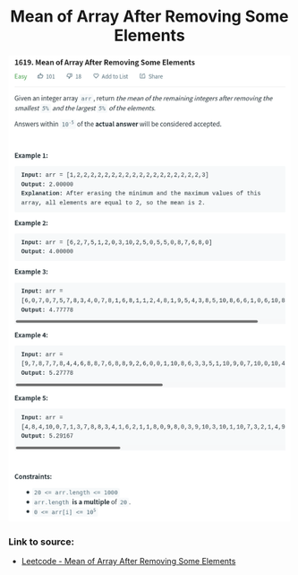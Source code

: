 <h1 align="center">Mean of Array After Removing Some Elements</h1>

![alt text](https://raw.githubusercontent.com/matthew01lokiet/Github-repos-images/main/Algs/Arrays/u9oBs4c1_o.png)

### Link to source: 
- <a href="https://leetcode.com/problems/mean-of-array-after-removing-some-elements/">Leetcode - Mean of Array After Removing Some Elements</a>


